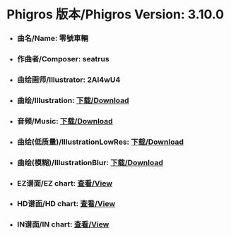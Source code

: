 
# Phigros 版本/Phigros Version:  3.10.0

- ### __曲名/Name:  零號車輛__

- ### __作曲者/Composer:  seatrus__

- ### __曲绘画师/Illustrator:  2AI4wU4__

- ### __曲绘/Illustration:  [下载/Download](https://github.com/Po6647A/PAR/releases/download/3.10.0/893.png)__

- ### __音频/Music:  [下载/Download](https://github.com/Po6647A/PAR/releases/download/3.10.0/1808.ogg)__

- ### __曲绘(低质量)/IllustrationLowRes:  [下载/Download](https://github.com/Po6647A/PAR/releases/download/3.10.0/1385.png)__

- ### __曲绘(模糊)/IllustrationBlur:  [下载/Download](https://github.com/Po6647A/PAR/releases/download/3.10.0/1139.png)__


- ### __EZ谱面/EZ chart:  [查看/View](./EZ.json/index.html)__

- ### __HD谱面/HD chart:  [查看/View](./HD.json/index.html)__

- ### __IN谱面/IN chart:  [查看/View](./IN.json/index.html)__
